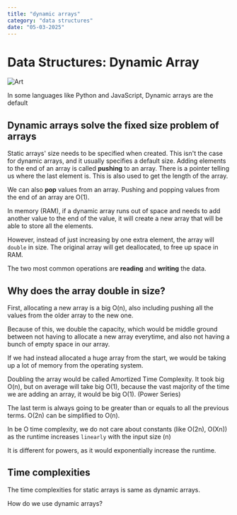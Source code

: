 ```yaml
---
title: "dynamic arrays"
category: "data structures"
date: "05-03-2025"
---
```


# Data Structures: Dynamic Array

![Art](./slaves.jpg)

In some languages like Python and JavaScript, Dynamic arrays are the default

## Dynamic arrays solve the fixed size problem of arrays

Static arrays' size needs to be specified when created. This isn't the case for dynamic arrays, and it usually specifies a default size. Adding elements to the end of an array is called **pushing** to an array.
There is a pointer telling us where the last element is. This is also used to get the length of the array.

We can also **pop** values from an array. Pushing and popping values from the end of an array are O(1).

In memory (RAM), if a dynamic array runs out of space and needs to add another value to the end of the value, it will create a new array that will be able to store all the elements.

However, instead of just increasing by one extra element, the array will `double` in size. The original array will get deallocated, to free up space in RAM.


The two most common operations are **reading** and **writing** the data.

## Why does the array double in size?

First, allocating a new array is a big O(n), also including pushing all the values from the older array to the new one. 

Because of this, we double the capacity, which would be middle ground between not having to allocate a new array everytime, and also not having a bunch of empty space in our array.

If we had instead allocated a huge array from the start, we would be taking up a lot of memory from the operating system. 

Doubling the array would be called Amortized Time Complexity. It took big O(n), but on average will take big O(1), because the vast majority of the time we are adding an array, it would be big O(1). (Power Series)

The last term is always going to be greater than or equals to all the previous terms. O(2n) can be simplified to O(n). 

In be O time complexity, we do not care about constants (like O(2n), O(Xn)) as the runtime increases `linearly` with the input size (n)

It is different for powers, as it would exponentially increase the runtime. 


## Time complexities
The time complexities for static arrays is same as dynamic arrays. 

How do we use dynamic arrays?



  

